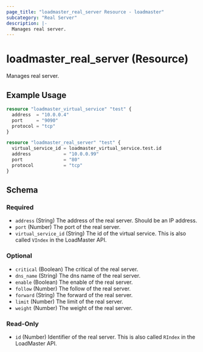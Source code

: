 ```yaml
---
page_title: "loadmaster_real_server Resource - loadmaster"
subcategory: "Real Server"
description: |-
  Manages real server.
---
```


# loadmaster_real_server (Resource)

Manages real server.

## Example Usage

```terraform
resource "loadmaster_virtual_service" "test" {
  address  = "10.0.0.4"
  port     = "9090"
  protocol = "tcp"
}

resource "loadmaster_real_server" "test" {
  virtual_service_id = loadmaster_virtual_service.test.id
  address            = "10.0.0.99"
  port               = "80"
  protocol           = "tcp"
}
```

<!-- schema generated by tfplugindocs -->
## Schema

### Required

- `address` (String) The address of the real server. Should be an IP address.
- `port` (Number) The port of the real server.
- `virtual_service_id` (String) The id of the virtual service. This is also called `VIndex` in the LoadMaster API.

### Optional

- `critical` (Boolean) The critical of the real server.
- `dns_name` (String) The dns name of the real server.
- `enable` (Boolean) The enable of the real server.
- `follow` (Number) The follow of the real server.
- `forward` (String) The forward of the real server.
- `limit` (Number) The limit of the real server.
- `weight` (Number) The weight of the real server.

### Read-Only

- `id` (Number) Identifier of the real server. This is also called `RIndex` in the LoadMaster API.